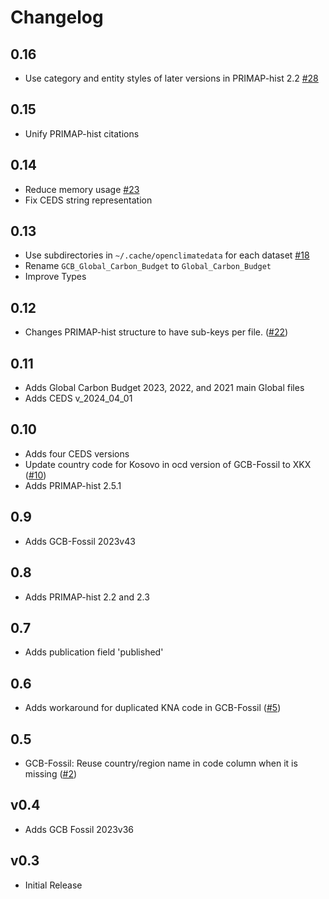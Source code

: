 # Changelog

## 0.16

- Use category and entity styles of later versions in PRIMAP-hist 2.2
  [#28](https://github.com/openclimatedata/openclimatedata/issues/28)

## 0.15

- Unify PRIMAP-hist citations

## 0.14

- Reduce memory usage
  [#23](https://github.com/openclimatedata/openclimatedata/issues/23)
- Fix CEDS string representation

## 0.13

- Use subdirectories in `~/.cache/openclimatedata` for each dataset
  [#18](https://github.com/openclimatedata/openclimatedata/issues/18)
- Rename `GCB_Global_Carbon_Budget` to `Global_Carbon_Budget`
- Improve Types

## 0.12

- Changes PRIMAP-hist structure to have sub-keys per file.
  ([#22](https://github.com/openclimatedata/openclimatedata/pull/22))

## 0.11

- Adds Global Carbon Budget 2023, 2022, and 2021 main Global files
- Adds CEDS v_2024_04_01

## 0.10

- Adds four CEDS versions
- Update country code for Kosovo in ocd version of GCB-Fossil to XKX
  ([#10](https://github.com/openclimatedata/openclimatedata/issues/10))
- Adds PRIMAP-hist 2.5.1

## 0.9

- Adds GCB-Fossil 2023v43

## 0.8

- Adds PRIMAP-hist 2.2 and 2.3

## 0.7

- Adds publication field 'published'

## 0.6

- Adds workaround for duplicated KNA code in GCB-Fossil
  ([#5](https://github.com/openclimatedata/openclimatedata/issues/5))

## 0.5

- GCB-Fossil: Reuse country/region name in code column when it is missing
  ([#2](https://github.com/openclimatedata/openclimatedata/issues/2))

## v0.4

- Adds GCB Fossil 2023v36

## v0.3

- Initial Release

